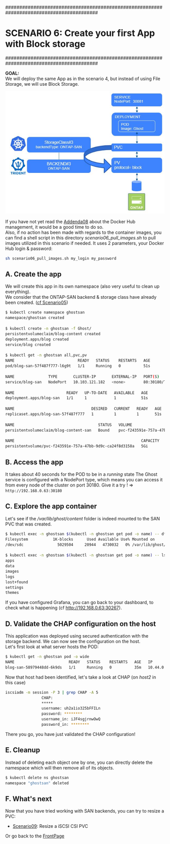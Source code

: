 #########################################################################################
# SCENARIO 6: Create your first App with Block storage
#########################################################################################

**GOAL:**  
We will deploy the same App as in the scenario 4, but instead of using File Storage, we will use Block Storage.

<p align="center"><img src="Images/scenario6.jpg"></p>

If you have not yet read the [Addenda08](../../Addendum/Addenda08) about the Docker Hub management, it would be a good time to do so.  
Also, if no action has been made with regards to the container images, you can find a shell script in this directory _scenario06_pull_images.sh_ to pull images utilized in this scenario if needed. It uses 2 parameters, your Docker Hub login & password:

```bash
sh scenario06_pull_images.sh my_login my_password
```

## A. Create the app

We will create this app in its own namespace (also very useful to clean up everything).  
We consider that the ONTAP-SAN backend & storage class have already been created. ([cf Scenario05](../Scenario05))

```bash
$ kubectl create namespace ghostsan
namespace/ghostsan created

$ kubectl create -n ghostsan -f Ghost/
persistentvolumeclaim/blog-content created
deployment.apps/blog created
service/blog created

$ kubectl get -n ghostsan all,pvc,pv
NAME                            READY   STATUS    RESTARTS   AGE
pod/blog-san-57f487f777-l6g9t   1/1     Running   0          51s

NAME               TYPE       CLUSTER-IP       EXTERNAL-IP   PORT(S)        AGE
service/blog-san   NodePort   10.103.121.182   <none>        80:30180/TCP   51s

NAME                       READY   UP-TO-DATE   AVAILABLE   AGE
deployment.apps/blog-san   1/1     1            1           51s

NAME                                  DESIRED   CURRENT   READY   AGE
replicaset.apps/blog-san-57f487f777   1         1         1       51s

NAME                                     STATUS   VOLUME                                     CAPACITY   ACCESS MODES   STORAGECLASS        AGE
persistentvolumeclaim/blog-content-san   Bound    pvc-f243591e-757a-47bb-9d9c-ca24f8d3158a   5Gi        RWO            storage-class-san   51s

NAME                                                        CAPACITY   ACCESS MODES   RECLAIM POLICY   STATUS   CLAIM                       STORAGECLASS        REASON   AGE
persistentvolume/pvc-f243591e-757a-47bb-9d9c-ca24f8d3158a   5Gi        RWO            Delete           Bound    ghostsan/blog-content-san   storage-class-san            50s
```

## B. Access the app

It takes about 40 seconds for the POD to be in a *running* state
The Ghost service is configured with a NodePort type, which means you can access it from every node of the cluster on port 30180.
Give it a try !
=> `http://192.168.0.63:30180`

## C. Explore the app container

Let's see if the */var/lib/ghost/content* folder is indeed mounted to the SAN PVC that was created.

```bash
$ kubectl exec -n ghostsan $(kubectl -n ghostsan get pod -o name) -- df /var/lib/ghost/content
Filesystem           1K-blocks      Used Available Use% Mounted on
/dev/sdc               5029504     20944   4730032   0% /var/lib/ghost/content

$ kubectl exec -n ghostsan $(kubectl -n ghostsan get pod -o name) -- ls /var/lib/ghost/content
apps
data
images
logs
lost+found
settings
themes
```

If you have configured Grafana, you can go back to your dashboard, to check what is happening (cf http://192.168.0.63:30267).  

## D. Validate the CHAP configuration on the host

This application was deployed using secured authentication with the storage backend. We can now see the configuration on the host.  
Let's first look at what server hosts the POD:

```bash
$ kubectl get -n ghostsan pod -o wide
NAME                        READY   STATUS    RESTARTS   AGE   IP          NODE    NOMINATED NODE   READINESS GATES
blog-san-58979448dd-6k9ds   1/1     Running   0          35m   10.44.0.1   rhel2   <none>           <none>
```

Now that host had been identified, let's take a look at CHAP (on _host2_ in this case)

```bash
iscsiadm -m session -P 3 | grep CHAP -A 5
                CHAP:
                *****
                username: uh2a1io325bFFILn
                password: ********
                username_in: iJF4sgjrnwOwQ
                password_in: ********
```

There you go, you have just validated the CHAP configuration!

## E. Cleanup

Instead of deleting each object one by one, you can directly delete the namespace which will then remove all of its objects.

```bash
$ kubectl delete ns ghostsan
namespace "ghostsan" deleted
```

## F. What's next

Now that you have tried working with SAN backends, you can try to resize a PVC:

- [Scenario09](../Scenario09): Resize a iSCSI CSI PVC  

Or go back to the [FrontPage](https://github.com/YvosOnTheHub/LabNetApp)